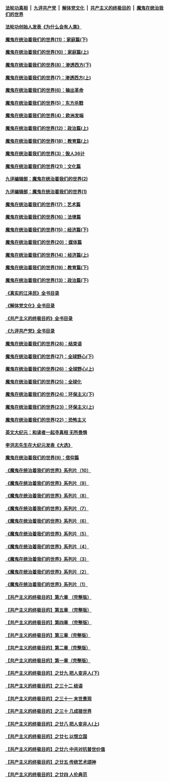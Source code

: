 ####  [法轮功真相](../../../../basic/blob/master/README.md?t=04121211) &nbsp;|&nbsp; [九评共产党](../../../../9ping.md/blob/master/README.md?t=04121211) &nbsp;|&nbsp; [解体党文化](../../../../jtdwh.md/blob/master/README.md?t=04121211)  &nbsp;|&nbsp; [共产主义的终极目的](../../../../gczydzjmd.md/blob/master/README.md?t=04121211) &nbsp;|&nbsp; [魔鬼在统治我们的世界](../../../../mgztzwmdsj.md/blob/master/README.md?t=04121211) 

#### [法轮功创始人发表《为什么会有人类》](../pages/nsc422/n13912117.md?t=04121211) 

#### [魔鬼在统治着我们的世界(11)：家庭篇(下)](../pages/nsc422/n10440961.md?t=04121211) 

#### [魔鬼在统治着我们的世界(10)：家庭篇(上)](../pages/nsc422/n10435448.md?t=04121211) 

#### [魔鬼在统治着我们的世界(8)：渗透西方(下)](../pages/nsc422/n10429603.md?t=04121211) 

#### [魔鬼在统治着我们的世界(7)：渗透西方(上)](../pages/nsc422/n10426013.md?t=04121211) 

#### [魔鬼在统治着我们的世界(6)：输出革命](../pages/nsc422/n10421536.md?t=04121211) 

#### [魔鬼在统治着我们的世界(5)：东方杀戮](../pages/nsc422/n10417707.md?t=04121211) 

#### [魔鬼在统治着我们的世界(4)：欧洲发端](../pages/nsc422/n10414890.md?t=04121211) 

#### [魔鬼在统治着我们的世界(12)：政治篇(上)](../pages/nsc422/n10444576.md?t=04121211) 

#### [魔鬼在统治着我们的世界(18)：教育篇(上)](../pages/nsc422/n10526970.md?t=04121211) 

#### [魔鬼在统治着我们的世界(3)：毁人36计](../pages/nsc422/n10411583.md?t=04121211) 

#### [魔鬼在统治着我们的世界(21)：文化篇](../pages/nsc422/n10597706.md?t=04121211) 

#### [九评编辑部：魔鬼在统治着我们的世界(2)](../pages/nsc422/n10410036.md?t=04121211) 

#### [九评编辑部：魔鬼在统治着我们的世界(1)](../pages/nsc422/n10406825.md?t=04121211) 

#### [魔鬼在统治着我们的世界(17)：艺术篇](../pages/nsc422/n10499093.md?t=04121211) 

#### [魔鬼在统治着我们的世界(16)：法律篇](../pages/nsc422/n10485969.md?t=04121211) 

#### [魔鬼在统治着我们的世界(15)：经济篇(下)](../pages/nsc422/n10469975.md?t=04121211) 

#### [魔鬼在统治着我们的世界(20)：媒体篇](../pages/nsc422/n10586579.md?t=04121211) 

#### [魔鬼在统治着我们的世界(14)：经济篇(上)](../pages/nsc422/n10457370.md?t=04121211) 

#### [魔鬼在统治着我们的世界(19)：教育篇(下)](../pages/nsc422/n10564808.md?t=04121211) 

#### [魔鬼在统治着我们的世界(13)：政治篇(下)](../pages/nsc422/n10448270.md?t=04121211) 

#### [《真实的江泽民》全书目录](../pages/nsc422/n13721399.md?t=04121211) 

#### [《解体党文化》全书目录](../pages/nsc422/n13721157.md?t=04121211) 

#### [《共产主义的终极目的》全书目录](../pages/nsc422/n13721048.md?t=04121211) 

#### [《九评共产党》全书目录](../pages/nsc422/n13708085.md?t=04121211) 

#### [魔鬼在统治着我们的世界(28)：结束语](../pages/nsc422/n10936246.md?t=04121211) 

#### [魔鬼在统治着我们的世界(27)：全球野心(下)](../pages/nsc422/n10928319.md?t=04121211) 

#### [魔鬼在统治着我们的世界(26)：全球野心(上)](../pages/nsc422/n10900318.md?t=04121211) 

#### [魔鬼在统治着我们的世界(25)：全球化](../pages/nsc422/n10788205.md?t=04121211) 

#### [魔鬼在统治着我们的世界(24)：环保主义(下)](../pages/nsc422/n10695307.md?t=04121211) 

#### [魔鬼在统治着我们的世界(23)：环保主义(上)](../pages/nsc422/n10688613.md?t=04121211) 

#### [魔鬼在统治着我们的世界(22)：恐怖主义](../pages/nsc422/n10614727.md?t=04121211) 

#### [英文大纪元：和读者一起寻真相 无所畏惧](../pages/nsc422/n12542027.md?t=04121211) 

#### [李洪志先生在大纪元发表《大选》](../pages/nsc422/n12534746.md?t=04121211) 

#### [魔鬼在统治着我们的世界(9)：信仰篇](../pages/nsc422/n10432159.md?t=04121211) 

#### [《魔鬼在统治着我们的世界》系列片（10）](../pages/nsc422/n12292670.md?t=04121211) 

#### [《魔鬼在统治着我们的世界》系列片（9）](../pages/nsc422/n12290859.md?t=04121211) 

#### [《魔鬼在统治着我们的世界》系列片（8）](../pages/nsc422/n12287445.md?t=04121211) 

#### [《魔鬼在统治着我们的世界》系列片（7）](../pages/nsc422/n12283425.md?t=04121211) 

#### [《魔鬼在统治着我们的世界》系列片（6）](../pages/nsc422/n12282314.md?t=04121211) 

#### [《魔鬼在统治着我们的世界》系列片（5）](../pages/nsc422/n12281419.md?t=04121211) 

#### [《魔鬼在统治着我们的世界》系列片（4）](../pages/nsc422/n12274024.md?t=04121211) 

#### [《魔鬼在统治着我们的世界》系列片（3）](../pages/nsc422/n12271322.md?t=04121211) 

#### [《魔鬼在统治着我们的世界》系列片（2）](../pages/nsc422/n12269049.md?t=04121211) 

#### [《魔鬼在统治着我们的世界》系列片（1）](../pages/nsc422/n12267575.md?t=04121211) 

#### [【共产主义的终极目的】第六章 （完整版）](../pages/nsc422/n11428913.md?t=04121211) 

#### [【共产主义的终极目的】第五章 （完整版）](../pages/nsc422/n11428912.md?t=04121211) 

#### [【共产主义的终极目的】第四章 （完整版）](../pages/nsc422/n11428907.md?t=04121211) 

#### [【共产主义的终极目的】第三章（完整版）](../pages/nsc422/n11428848.md?t=04121211) 

#### [【共产主义的终极目的】第二章（完整版）](../pages/nsc422/n11428831.md?t=04121211) 

#### [【共产主义的终极目的】第一章（完整版）](../pages/nsc422/n11417651.md?t=04121211) 

#### [【共产主义的终极目的】之廿九 把人变非人(下)](../pages/nsc422/n11344140.md?t=04121211) 

#### [【共产主义的终极目的】之三十二 结语](../pages/nsc422/n11360535.md?t=04121211) 

#### [【共产主义的终极目的】之三十一 末世景观](../pages/nsc422/n11351129.md?t=04121211) 

#### [【共产主义的终极目的】之三十 几成狼世界](../pages/nsc422/n11348280.md?t=04121211) 

#### [【共产主义的终极目的】之廿八 把人变非人(上)](../pages/nsc422/n11340492.md?t=04121211) 

#### [【共产主义的终极目的】之廿七 以恨立国](../pages/nsc422/n11336944.md?t=04121211) 

#### [【共产主义的终极目的】之廿六 中共对抗普世价值](../pages/nsc422/n11324785.md?t=04121211) 

#### [【共产主义的终极目的】之廿五 传统艺术颂神](../pages/nsc422/n11296396.md?t=04121211) 

#### [【共产主义的终极目的】之廿四 人伦典范](../pages/nsc422/n11296397.md?t=04121211) 

